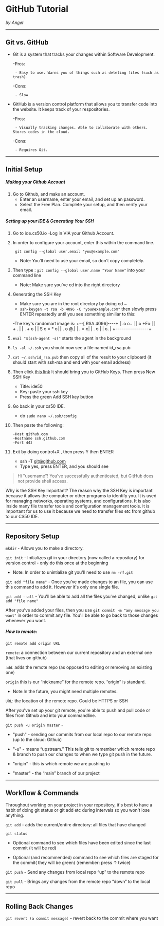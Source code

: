 # GitHub Tutorial

_by Angel_

---
## Git vs. GitHub
 - Git is a system that tracks your changes within Software Development.

    -Pros:

        - Easy to use. Warns you of things such as deleting files (such as trash).

    -Cons:

        - Slow

 - GitHub is a version control platform that allows you to transfer code into the website. It keeps track of your respositories.

    -Pros:

        - Visually tracking changes. Able to collaborate with others. Stores codes in the cloud.

    -Cons:

        - Requires Git.


---
## Initial Setup

##### Making your Github Account

1. Go to Github, and make an account.
   - Enter an username, enter your email, and set up an password.
   - Select the Free Plan. Complete your setup, and then verify your email.

##### Setting up your IDE & Generating Your SSH

1. Go to ide.cs50.io
   -Log in VIA your Github Account.
2. In order to configure your account, enter this within the command line.

    `` git config --global user.email "you@example.com"``

     - Note: You'll need to use your email, so don't copy completely.
3. Then type : ``git config --global user.name "Your Name"`` into your command line

     - Note: Make sure you've cd into the right directory
4. Generating the SSH Key
     - Make sure you are in the root directory by doing cd ~
     - ``ssh-keygen -t rsa -b 4096 -C "you@example.com"`` then slowly press ENTER repeatedly until you see something similiar to this:


      -The key's randomart image is:
        +--[ RSA 4096]----+
        |       .o o..    |
        |       o +Eo     |
        |        + .      |
        |         . + o   |
        |        S o = * o|
        |           . o @.|
        |            . = o|
        |           . o   |
        |            o.   |
        +-----------------+

5. ``eval "$(ssh-agent -s)"`` starts the agent in the background

6. ``ls -al ~/.ssh`` you should now see a file named id_rsa.pub

7. ``cat ~/.ssh/id_rsa.pub`` then copy all of the result to your clipboard (it should start with ssh-rsa and end with your email address)

8. Then click [this link](https://github.com/settings/keys) It should bring you to GitHub Keys. Then press New SSH Key
    - Title: ide50
    - Key: paste your ssh key
    - Press the green Add SSH key button

9. Go back in your cs50 IDE. 
    - do ``sudo nano ~/.ssh/config``
10. Then paste the following:

        -Host github.com
        -Hostname ssh.github.com
        -Port 443

11. Exit by doing control+X , then press Y then ENTER
     - ssh -T git@github.com
     - Type yes, press ENTER, and you should see
>Hi "username"! You've successfully authenticated, but GitHub does not provide shell access. 

Why is the SSH Key Important? 
The reason why the SSH Key is important because it allows the computer or other programs to identify you. It is used for managing networks, operating systems, and configurations. 
It is also inside many file transfer tools and configuration management tools. It is important for us to use it because we need to transfer files etc from github to our CS50 IDE.

---
## Repository Setup
``mkdir`` - Allows you to make a directory.

``git init`` - Initializes git in your directory  (now called a repository) for version control - only do this once at the beginning  
- Note: In order to unintialize git you'll need to use ``rm -rf.git``

``git add "file name"`` - Once you've made changes to an file, you can use this command to add it. However it's only one single file.

``git add --all`` - You'll be able to add all the files you've changed, unlike ``git add "file name"``

After you've added your files, then you use ``git commit -m "any message you want"`` in order to commit any file.
You'll be able to go back to those changes whenever you want.

##### How to remote: 
``git remote add origin URL``

``remote``: a connection between our current repository and an external one (that lives on github)

``add``: adds the remote repo (as opposed to editing or removing an existing one)

``origin`` this is our “nickname” for the remote repo.  “origin” is standard.
   - Note:In the future, you might need multiple remotes.
   
``URL``: the location of the remote repo.  Could be HTTPS or SSH

After you've set up your git remote, you're able to push and pull code or files from Github and into your commandline.

``git push -u origin master`` - 

- "push" - sending our commits from our local repo to our remote repo (up to the cloud: Github)

- "-u" - means “upstream.” This tells git to remember which remote repo & branch to push our changes to when we type git push in the future.

- "origin" - this is which remote we are pushing to

- "master" - the “main” branch of our project

---
## Workflow & Commands
Throughout working on your project in your repository, it's best to have a habit of
doing git status or git add etc during intervals so you won't lose anything. 

``git add`` - adds the current/entire directory: all files that have changed


``git status``

- Optional command to see which files have been edited since the last commit (it will be red)

- Optional (and recommended) command to see which files are staged for the commit( they will be green) (remember: press ↑ twice)


``git push`` - Send any changes from local repo “up” to the remote repo

``git pull`` - Brings any changes from the remote repo “down” to the local repo

---
## Rolling Back Changes

``git revert (a commit message)`` - revert back to the commit where you want

